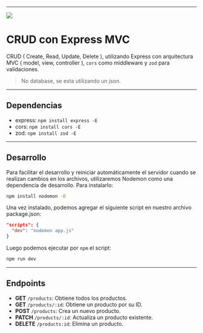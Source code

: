 <hr>

![](https://www.sohamkamani.com/nodejs/expressjs-architecture/express-routing-logo.png)

# CRUD con Express MVC

CRUD ( Create, Read, Update, Delete ), utilizando Express con arquitectura MVC ( model, view, controller ), `cors` como middleware y `zod` para validaciones. 

> No database, se esta utilizando un json.

<hr>

## Dependencias
- express: `npm install express -E`
- cors: `npm install cors -E`
- zod: `npm install zod -E`

<hr>

## Desarrollo
Para facilitar el desarrollo y reiniciar automáticamente el servidor cuando se realizan cambios en los archivos, utilizaremos Nodemon como una dependencia de desarrollo. Para instalarlo:
```bash
npm install nodemon -D
```
Una vez instalado, podemos agregar el siguiente script en nuestro archivo package.json:
```json
"scripts": {
  "dev": "nodemon app.js"
}
```
Luego podemos ejecutar por `npm` el script:
```bash
npm run dev
```

<hr>

## Endpoints
- **GET** `/products`: Obtiene todos los productos.
- **GET** `/products/:id`: Obtiene un producto por su ID.
- **POST** `/products`: Crea un nuevo producto.
- **PATCH** `/products/:id`: Actualiza un producto existente.
- **DELETE** `/products:id`: Elimina un producto.